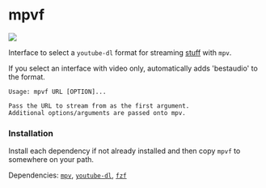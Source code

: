 # mpvf

<img src="https://raw.githubusercontent.com/seanbreckenridge/mpvf/master/.github/demo.gif">

Interface to select a `youtube-dl` format for streaming [stuff](https://ytdl-org.github.io/youtube-dl/supportedsites.html) with `mpv`.

If you select an interface with video only, automatically adds 'bestaudio' to the format.

```
Usage: mpvf URL [OPTION]...

Pass the URL to stream from as the first argument.
Additional options/arguments are passed onto mpv.
```

### Installation

Install each dependency if not already installed and then copy `mpvf` to somewhere on your path.

Dependencies: [`mpv`](https://mpv.io/), [`youtube-dl`](https://ytdl-org.github.io/youtube-dl/index.html), [`fzf`](https://github.com/junegunn/fzf)
